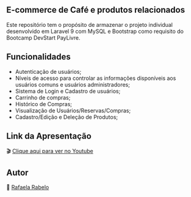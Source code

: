 ## E-commerce de Café e produtos relacionados
Este repositório tem o propósito de armazenar o projeto individual desenvolvido em Laravel 9 com MySQL e Bootstrap como requisito do Bootcamp DevStart PayLivre.

## Funcionalidades
- Autenticação de usuários;
- Níveis de acesso para controlar as informações disponíveis aos usuários comuns e usuários administradores;
- Sistema de Login e Cadastro de usuários;
- Carrinho de compras;
- Histórico de Compras;
- Visualização de Usuários/Reservas/Compras;
- Cadastro/Edição e Deleção de Produtos;

## Link da Apresentação
🎬 [Clique aqui para ver no Youtube](https://youtu.be/jKocVvdxUZg)

## Autor
👻 [Rafaela Rabelo](https://linkedin.com/in/rafaelarsouza)
